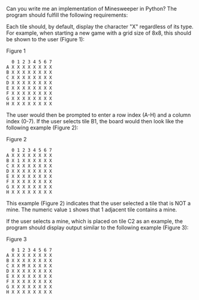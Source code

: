 Can you write me an implementation of Minesweeper in Python? The program should fulfill the following requirements:

Each tile should, by default, display the character "X" regardless of its type. For example, when starting a new game with a grid size of 8x8, this should be shown to the user (Figure 1):

Figure 1
```
  0 1 2 3 4 5 6 7
A X X X X X X X X
B X X X X X X X X
C X X X X X X X X
D X X X X X X X X
E X X X X X X X X
F X X X X X X X X
G X X X X X X X X
H X X X X X X X X
```

The user would then be prompted to enter a row index (A-H) and a column index (0-7). If the user selects tile B1, the board would then look like the 
following example (Figure 2):

Figure 2
```
  0 1 2 3 4 5 6 7
A X X X X X X X X
B X 1 X X X X X X
C X X X X X X X X
D X X X X X X X X
E X X X X X X X X
F X X X X X X X X
G X X X X X X X X
H X X X X X X X X
```

This example (Figure 2) indicates that the user selected a tile that is NOT a mine. The numeric value `1` shows that 1 adjacent tile contains a mine.

If the user selects a mine, which is placed on tile C2 as an example, the program should display output similar to the following example (Figure 3):

Figure 3
```
  0 1 2 3 4 5 6 7
A X X X X X X X X
B X X X X X X X X
C X X M X X X X X
D X X X X X X X X
E X X X X X X X X
F X X X X X X X X
G X X X X X X X X
H X X X X X X X X
```
